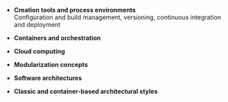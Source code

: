- **Creation tools and process environments**  
  Configuration and build management, versioning, continuous integration and deployment

- **Containers and orchestration**

- **Cloud computing**

- **Modularization concepts**

- **Software architectures**

- **Classic and container-based architectural styles**
